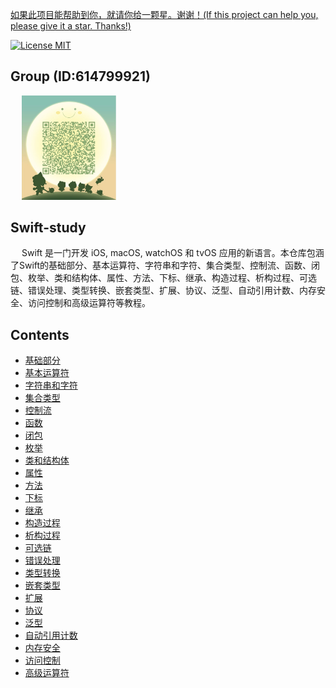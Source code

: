 [如果此项目能帮助到你，就请你给一颗星。谢谢！(If this project can help you, please give it a star. Thanks!)](https://github.com/chenxing640/Swift-study)

[![License MIT](https://img.shields.io/badge/license-MIT-green.svg?style=flat)](LICENSE)&nbsp;

## Group (ID:614799921)

<div align=left>
&emsp; <img src="https://github.com/chenxing640/Swift-study/raw/master/images/g614799921.jpg" width="30%" />
</div>

## Swift-study

&emsp; Swift 是一门开发 iOS, macOS, watchOS 和 tvOS 应用的新语言。本仓库包涵了Swift的基础部分、基本运算符、字符串和字符、集合类型、控制流、函数、闭包、枚举、类和结构体、属性、方法、下标、继承、构造过程、析构过程、可选链、错误处理、类型转换、嵌套类型、扩展、协议、泛型、自动引用计数、内存安全、访问控制和高级运算符等教程。

## Contents

- [基础部分](基础部分)
- [基本运算符](基本运算符)
- [字符串和字符](字符串和字符)
- [集合类型](集合类型)
- [控制流](控制流)
- [函数](函数)
- [闭包](闭包)
- [枚举](枚举)
- [类和结构体](类和结构体)
- [属性](属性)
- [方法](方法)
- [下标](下标)
- [继承](继承)
- [构造过程](构造过程)
- [析构过程](析构过程)
- [可选链](可选链)
- [错误处理](错误处理)
- [类型转换](类型转换)
- [嵌套类型](嵌套类型)
- [扩展](扩展)
- [协议](协议)
- [泛型](泛型)
- [自动引用计数](自动引用计数)
- [内存安全](内存安全)
- [访问控制](访问控制)
- [高级运算符](高级运算符)
